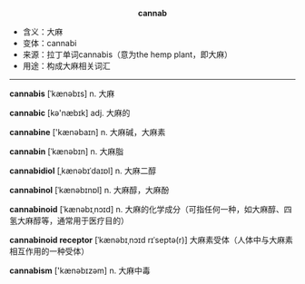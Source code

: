 
**<center>cannab</center>**

- <span class="definition">含义：大麻</span>
- <span class="definition">变体：cannabi</span>
- <span class="definition">来源：拉丁单词cannabis（意为the hemp plant，即大麻）</span>
- <span class="definition">用途：构成大麻相关词汇</span>


---


<span class="vocabulary">**cannabis**</span> [ˈkænəbɪs] n. 大麻

<span class="vocabulary">**cannabic**</span> [kə'næbɪk] adj. 大麻的

<span class="vocabulary">**cannabine**</span> ['kænəbaɪn] n. 大麻碱，大麻素   

<span class="vocabulary">**cannabin**</span> [ˈkænəbɪn] n. 大麻脂

<span class="vocabulary">**cannabidiol**</span> [ˌkænəbɪˈdaɪɒl] n. 大麻二醇

<span class="vocabulary">**cannabinol**</span> [ˈkænəbɪnɒl] n. 大麻醇，大麻酚

<span class="vocabulary">**cannabinoid**</span> [ˈkænəbɪˌnɔɪd] n. 大麻的化学成分（可指任何一种，如大麻醇、四氢大麻醇等，通常用于医疗目的）

<span class="vocabulary">**cannabinoid receptor**</span> [ˈkænəbɪˌnɔɪd rɪˈseptə(r)] 大麻素受体（人体中与大麻素相互作用的一种受体）

<span class="vocabulary">**cannabism**</span> ['kænəbɪzəm] n. 大麻中毒
